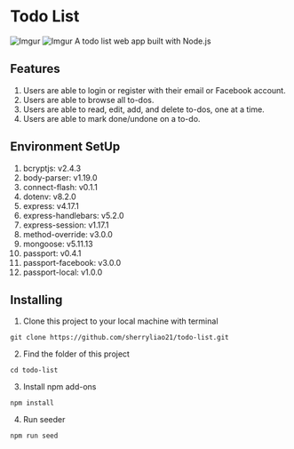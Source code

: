 # Todo List
![Imgur](https://imgur.com/zdpuZaI.png)
![Imgur](https://imgur.com/042ywLn.png)
A todo list web app built with Node.js

## Features
1. Users are able to login or register with their email or Facebook account.
2. Users are able to browse all to-dos.
3. Users are able to read, edit, add, and delete to-dos, one at a time.
4. Users are able to mark done/undone on a to-do.

## Environment SetUp
1. bcryptjs: v2.4.3
2. body-parser: v1.19.0
3. connect-flash: v0.1.1
4. dotenv: v8.2.0
5. express: v4.17.1
6. express-handlebars: v5.2.0
7. express-session: v1.17.1
8. method-override: v3.0.0
9. mongoose: v5.11.13
10. passport: v0.4.1
11. passport-facebook: v3.0.0
12. passport-local: v1.0.0

## Installing
1. Clone this project  to your local machine with terminal
```
git clone https://github.com/sherryliao21/todo-list.git
```
2. Find the folder of this project
```
cd todo-list
```
3. Install npm add-ons
```
npm install
```
4. Run seeder
```
npm run seed
```